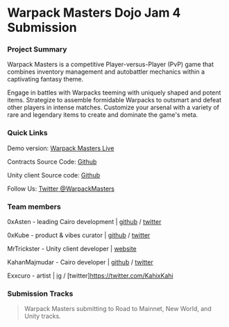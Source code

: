 # Warpack Masters Dojo Jam 4 Submission

### Project Summary

Warpack Masters is a competitive Player-versus-Player (PvP) game that combines inventory management and autobattler mechanics within a captivating fantasy theme.

Engage in battles with Warpacks teeming with uniquely shaped and potent items. Strategize to assemble formidable Warpacks to outsmart and defeat other players in intense matches. Customize your arsenal with a variety of rare and legendary items to create and dominate the game's meta.

### Quick Links
Demo version: [Warpack Masters Live](https://mrtrickster.net/work/arena/v01/)

Contracts Source Code: [Github](https://github.com/0xAsten/Warpack-Masters/)

Unity client Source code: [Github](https://github.com/r0ng-software/arena-unity-client)

Follow Us: [Twitter @WarpackMasters](https://twitter.com/@Warpackmasters)

### Team members

0xAsten - leading Cairo development | [github](https://github.com/0xAsten) / [twitter](https://twitter.com/0xasten)

0xKube - product & vibes curator | [github](https://github.com/0xKube) / [twitter](https://twitter.com/0xKube)

MrTrickster - Unity client developer | [website](https://mrtrickster.net)

KahanMajmudar - Cairo developer | [github](https://github.com/KahanMajmudar) / [twitter](https://twitter.com/KahanMajmudar)

Exxcuro - artist | [ig](https://www.instagram.com/kahiakahi) / [twitter]https://twitter.com/KahixKahi

### Submission Tracks

> Warpack Masters submitting to Road to Mainnet, New World, and Unity tracks.

